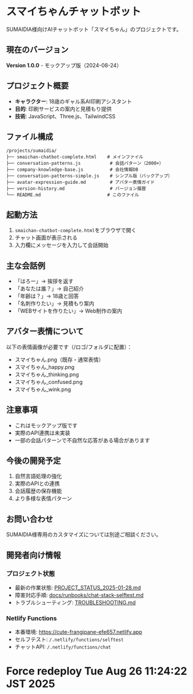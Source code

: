 # スマイちゃんチャットボット

SUMAIDIA様向けAIチャットボット「スマイちゃん」のプロジェクトです。

## 現在のバージョン
**Version 1.0.0** - モックアップ版（2024-08-24）

## プロジェクト概要
- **キャラクター**: 18歳のギャル系AI印刷アシスタント
- **目的**: 印刷サービスの案内と見積もり提供
- **技術**: JavaScript、Three.js、TailwindCSS

## ファイル構成
```
/projects/sumaidia/
├── smaichan-chatbot-complete.html    # メインファイル
├── conversation-patterns.js           # 会話パターン（2000+）
├── company-knowledge-base.js          # 会社情報DB
├── conversation-patterns-simple.js    # シンプル版（バックアップ）
├── avatar-expression-guide.md         # アバター表情ガイド
├── version-history.md                 # バージョン履歴
└── README.md                         # このファイル
```

## 起動方法
1. `smaichan-chatbot-complete.html`をブラウザで開く
2. チャット画面が表示される
3. 入力欄にメッセージを入力して会話開始

## 主な会話例
- 「はろー」→ 挨拶を返す
- 「あなたは誰？」→ 自己紹介
- 「年齢は？」→ 18歳と回答
- 「名刺作りたい」→ 見積もり案内
- 「WEBサイトを作りたい」→ Web制作の案内

## アバター表情について
以下の表情画像が必要です（/ロゴ/フォルダに配置）：
- スマイちゃん.png（既存・通常表情）
- スマイちゃん_happy.png
- スマイちゃん_thinking.png
- スマイちゃん_confused.png
- スマイちゃん_wink.png

## 注意事項
- これはモックアップ版です
- 実際のAPI連携は未実装
- 一部の会話パターンで不自然な応答がある場合があります

## 今後の開発予定
1. 自然言語処理の強化
2. 実際のAPIとの連携
3. 会話履歴の保存機能
4. より多様な表情パターン

## お問い合わせ
SUMAIDIA様専用のカスタマイズについては別途ご相談ください。

## 開発者向け情報

### プロジェクト状態
- 最新の作業状態: [PROJECT_STATUS_2025-01-28.md](./PROJECT_STATUS_2025-01-28.md)
- 障害対応手順: [docs/runbooks/chat-stack-selftest.md](./docs/runbooks/chat-stack-selftest.md)
- トラブルシューティング: [TROUBLESHOOTING.md](./TROUBLESHOOTING.md)

### Netlify Functions
- 本番環境: https://cute-frangipane-efe657.netlify.app
- セルフテスト: `/.netlify/functions/selftest`
- チャットAPI: `/.netlify/functions/chat`

# Force redeploy Tue Aug 26 11:24:22 JST 2025
